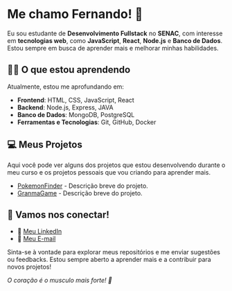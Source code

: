 # Me chamo Fernando! 👋

Eu sou estudante de **Desenvolvimento Fullstack** no **SENAC**, com interesse em **tecnologias web**, como **JavaScript**, **React**, **Node.js** e **Banco de Dados**. Estou sempre em busca de aprender mais e melhorar minhas habilidades.

## 🧑‍💻 O que estou aprendendo

Atualmente, estou me aprofundando em:

- **Frontend**: HTML, CSS, JavaScript, React
- **Backend**: Node.js, Express, JAVA
- **Banco de Dados**: MongoDB, PostgreSQL
- **Ferramentas e Tecnologias**: Git, GitHub, Docker

## 💻 Meus Projetos

Aqui você pode ver alguns dos projetos que estou desenvolvendo durante o meu curso e os projetos pessoais que vou criando para aprender mais.

- [PokemonFinder](https://github.com/Fernandln/Projeto_PokemonFinder) - Descrição breve do projeto.
- [GranmaGame](https://github.com/Fernandln/granmagame) - Descrição breve do projeto.

## 🚀 Vamos nos conectar!

- 🔗 [Meu LinkedIn](https://www.linkedin.com/in/fernando-sousa-978606225/)
- 📧 [Meu E-mail](fernandosousa4k@gmail.com)

Sinta-se à vontade para explorar meus repositórios e me enviar sugestões ou feedbacks. Estou sempre aberto a aprender mais e a contribuir para novos projetos!


_O coração é o musculo mais forte! 🚀_
